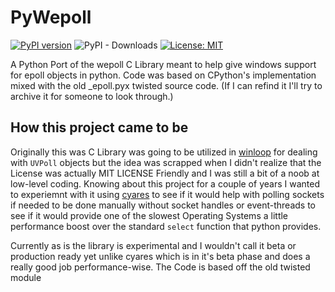 # PyWepoll
[![PyPI version](https://badge.fury.io/py/wepoll.svg)](https://badge.fury.io/py/wepoll)
![PyPI - Downloads](https://img.shields.io/pypi/dm/wepoll)
[![License: MIT](https://img.shields.io/badge/License-MIT-yellow.svg)](https://opensource.org/licenses/MIT)

A Python Port of the wepoll C Library meant to help give windows support for epoll objects in python. Code was based on CPython's implementation mixed with the old _epoll.pyx twisted source code. (If I can refind it I'll try to archive it for someone to look through.)

## How this project came to be
Originally this was C Library was going to be utilized in [winloop](https://github.com/Vizonex/winloop) for dealing with `UVPoll` objects but the idea was scrapped when I didn't realize that the License was actually MIT LICENSE Friendly and I was still a bit of a noob at low-level coding. Knowing about this project for a couple of years I wanted to experiemnt with it using [cyares](https://github.com/Vizonex/cyares) to see if it would help with polling sockets if needed to be done manually without socket handles or event-threads to see if it would provide one of the slowest Operating Systems a little performance boost over the standard `select` function that python provides.

Currently as is the library is experimental and I wouldn't call it beta or production ready yet unlike cyares which is in it's beta phase and does a really good job performance-wise. 
The Code is based off the old twisted module 



